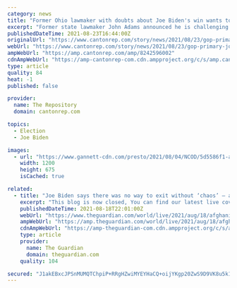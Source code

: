 ```yaml
---
category: news
title: "Former Ohio lawmaker with doubts about Joe Biden's win wants to run Ohio elections"
excerpt: "Former state lawmaker John Adams announced he is challenging incumbent Frank LaRose for Ohio Secretary of State in the GOP primary next year."
publishedDateTime: 2021-08-23T16:44:00Z
originalUrl: "https://www.cantonrep.com/story/news/2021/08/23/gop-primary-john-adams-running-against-ohio-secretary-state-larose/8242596002/"
webUrl: "https://www.cantonrep.com/story/news/2021/08/23/gop-primary-john-adams-running-against-ohio-secretary-state-larose/8242596002/"
ampWebUrl: "https://amp.cantonrep.com/amp/8242596002"
cdnAmpWebUrl: "https://amp-cantonrep-com.cdn.ampproject.org/c/s/amp.cantonrep.com/amp/8242596002"
type: article
quality: 84
heat: -1
published: false

provider:
  name: The Repository
  domain: cantonrep.com

topics:
  - Election
  - Joe Biden

images:
  - url: "https://www.gannett-cdn.com/presto/2021/08/04/NCOD/5d5586f1-aa5b-4b35-8297-a63caa3f4baf-IMG_Mid_Day_Voting_Photo_1_1_CQTQHED8_L1677394643.JPG?auto=webp&crop=1999,1125,x0,y101&format=pjpg&width=1200"
    width: 1200
    height: 675
    isCached: true

related:
  - title: "Joe Biden says there was no way to exit without ‘chaos’ – as it happened"
    excerpt: "This blog is now closed, You can find our latest live coverage here."
    publishedDateTime: 2021-08-18T22:01:00Z
    webUrl: "https://www.theguardian.com/world/live/2021/aug/18/afghanistan-live-news-updates-taliban-kabul-airport-deaths-afghan-crisis?page=with:block-611d91488f0865f6db860f9d"
    ampWebUrl: "https://amp.theguardian.com/world/live/2021/aug/18/afghanistan-live-news-updates-taliban-kabul-airport-deaths-afghan-crisis"
    cdnAmpWebUrl: "https://amp-theguardian-com.cdn.ampproject.org/c/s/amp.theguardian.com/world/live/2021/aug/18/afghanistan-live-news-updates-taliban-kabul-airport-deaths-afghan-crisis"
    type: article
    provider:
      name: The Guardian
      domain: theguardian.com
    quality: 104

secured: "J1akEBxcJPSnMUMQTChpiP+RRgHZwiMYEYHaCQ+oijYKgp20ZwS9D9VK8u5k1q/G2vQxW05i5mJcW/hykOSnARWxavON9Ptp8egNUu+yjh8aMrZUGzImW3kAnlW3+4htHOHEHgnvsYofqHB0NUhVMdmJHLDpVpfraqbP6K/4Ap7mTQb9hnHN9dh5BdrhhuX9JXsHWlhaASNT++JWPhts7RnTGLYAwvpdILvcoOXxxM6VboPhpB77Ly+uUWH2nwHx4+PTdnIF1Rgks2oVCNzS4f9puMW/403VSSriTtjTNvB/5j54ZAnMt9C3VfAjyVg7UFeFM0F4+02pHDv4S6l4srDMiU34CxZqOSZz6leJasE=;hZuXgXqhVqZj5B4aqT/kqg=="
---
```


